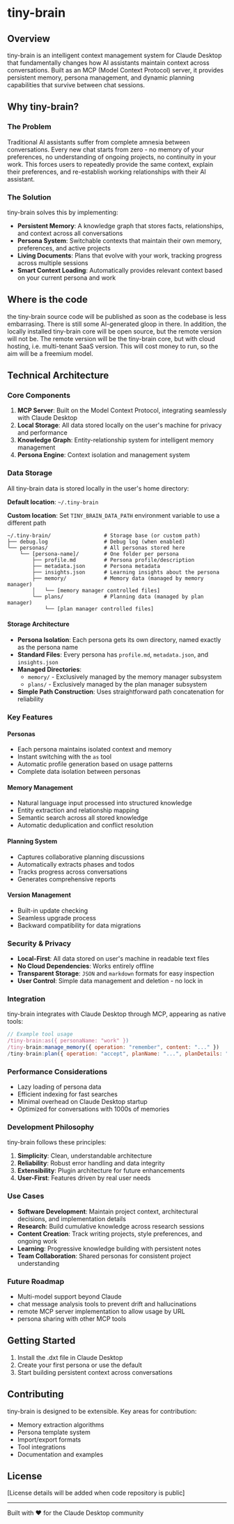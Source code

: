 # tiny-brain

## Overview

tiny-brain is an intelligent context management system for Claude Desktop that fundamentally changes how AI assistants maintain context across conversations. Built as an MCP (Model Context Protocol) server, it provides persistent memory, persona management, and dynamic planning capabilities that survive between chat sessions.

## Why tiny-brain?

### The Problem

Traditional AI assistants suffer from complete amnesia between conversations. Every new chat starts from zero - no memory of your preferences, no understanding of ongoing projects, no continuity in your work. This forces users to repeatedly provide the same context, explain their preferences, and re-establish working relationships with their AI assistant.

### The Solution

tiny-brain solves this by implementing:

- **Persistent Memory**: A knowledge graph that stores facts, relationships, and context across all conversations
- **Persona System**: Switchable contexts that maintain their own memory, preferences, and active projects
- **Living Documents**: Plans that evolve with your work, tracking progress across multiple sessions
- **Smart Context Loading**: Automatically provides relevant context based on your current persona and work

## Where is the code

the tiny-brain source code will be published as soon as the codebase is less embarrasing. There is still some
AI-generated gloop in there. In addition, the locally installed tiny-brain core will be open source, but the
remote version will not be. The remote version will be the tiny-brain core, but with cloud hosting, i.e. multi-tenant SaaS version. This will cost money to run, so the aim will be a freemium model.

## Technical Architecture

### Core Components

1. **MCP Server**: Built on the Model Context Protocol, integrating seamlessly with Claude Desktop
2. **Local Storage**: All data stored locally on the user's machine for privacy and performance
3. **Knowledge Graph**: Entity-relationship system for intelligent memory management
4. **Persona Engine**: Context isolation and management system

### Data Storage

All tiny-brain data is stored locally in the user's home directory:

**Default location**: `~/.tiny-brain`

**Custom location**: Set `TINY_BRAIN_DATA_PATH` environment variable to use a different path

```
~/.tiny-brain/                 # Storage base (or custom path)
├── debug.log                  # Debug log (when enabled)
└── personas/                  # All personas stored here
    └── [persona-name]/        # One folder per persona
        ├── profile.md         # Persona profile/description
        ├── metadata.json      # Persona metadata  
        ├── insights.json      # Learning insights about the persona
        ├── memory/            # Memory data (managed by memory manager)
        │   └── [memory manager controlled files]
        └── plans/             # Planning data (managed by plan manager)
            └── [plan manager controlled files]
```

#### Storage Architecture

- **Persona Isolation**: Each persona gets its own directory, named exactly as the persona name
- **Standard Files**: Every persona has `profile.md`, `metadata.json`, and `insights.json`
- **Managed Directories**: 
  - `memory/` - Exclusively managed by the memory manager subsystem
  - `plans/` - Exclusively managed by the plan manager subsystem
- **Simple Path Construction**: Uses straightforward path concatenation for reliability

### Key Features

#### Personas
- Each persona maintains isolated context and memory
- Instant switching with the `as` tool
- Automatic profile generation based on usage patterns
- Complete data isolation between personas

#### Memory Management
- Natural language input processed into structured knowledge
- Entity extraction and relationship mapping
- Semantic search across all stored knowledge
- Automatic deduplication and conflict resolution

#### Planning System
- Captures collaborative planning discussions
- Automatically extracts phases and todos
- Tracks progress across conversations
- Generates comprehensive reports

#### Version Management
- Built-in update checking
- Seamless upgrade process
- Backward compatibility for data migrations

### Security & Privacy

- **Local-First**: All data stored on user's machine in readable text files
- **No Cloud Dependencies**: Works entirely offline
- **Transparent Storage**: `JSON` and `markdown` formats for easy inspection
- **User Control**: Simple data management and deletion - no lock in

### Integration

tiny-brain integrates with Claude Desktop through MCP, appearing as native tools:

```javascript
// Example tool usage
/tiny-brain:as({ personaName: "work" })
/tiny-brain:manage_memory({ operation: "remember", content: "..." })
/tiny-brain:plan({ operation: "accept", planName: "...", planDetails: "..." })
```

### Performance Considerations

- Lazy loading of persona data
- Efficient indexing for fast searches
- Minimal overhead on Claude Desktop startup
- Optimized for conversations with 1000s of memories

### Development Philosophy

tiny-brain follows these principles:

1. **Simplicity**: Clean, understandable architecture
2. **Reliability**: Robust error handling and data integrity
3. **Extensibility**: Plugin architecture for future enhancements
4. **User-First**: Features driven by real user needs

### Use Cases

- **Software Development**: Maintain project context, architectural decisions, and implementation details
- **Research**: Build cumulative knowledge across research sessions
- **Content Creation**: Track writing projects, style preferences, and ongoing work
- **Learning**: Progressive knowledge building with persistent notes
- **Team Collaboration**: Shared personas for consistent project understanding

### Future Roadmap

- Multi-model support beyond Claude
- chat message analysis tools to prevent drift and hallucinations
- remote MCP server implementation to allow usage by URL
- persona sharing with other MCP tools

## Getting Started

1. Install the .dxt file in Claude Desktop
2. Create your first persona or use the default
3. Start building persistent context across conversations

## Contributing

tiny-brain is designed to be extensible. Key areas for contribution:

- Memory extraction algorithms
- Persona template system
- Import/export formats
- Tool integrations
- Documentation and examples

## License

[License details will be added when code repository is public]

---

Built with ❤️ for the Claude Desktop community

